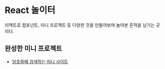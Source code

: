 # React 놀이터

리액트로 컴포넌트, 미니 프로젝트 등 다양한 것을 만들어보며 놀아본 흔적을 남기는 곳이다.

## 완성한 미니 프로젝트

- [암호화페 검색하는 미니 사이트](https://github.com/lyj-ooz/react-sandbox/tree/master/crypto-price)
